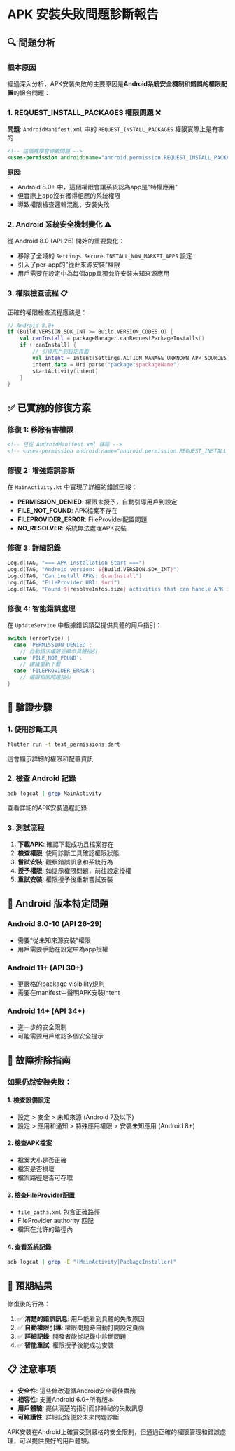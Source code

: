 # APK 安裝失敗問題診斷報告

## 🔍 問題分析

### 根本原因
經過深入分析，APK安裝失敗的主要原因是**Android系統安全機制**和**錯誤的權限配置**的組合問題：

### 1. **REQUEST_INSTALL_PACKAGES 權限問題** ❌
**問題**: `AndroidManifest.xml` 中的 `REQUEST_INSTALL_PACKAGES` 權限實際上是有害的
```xml
<!-- 這個權限會導致問題 -->
<uses-permission android:name="android.permission.REQUEST_INSTALL_PACKAGES" />
```

**原因**: 
- Android 8.0+ 中，這個權限會讓系統認為app是"特權應用"
- 但實際上app沒有獲得相應的系統權限
- 導致權限檢查邏輯混亂，安裝失敗

### 2. **Android 系統安全機制變化** ⚠️
從 Android 8.0 (API 26) 開始的重要變化：
- 移除了全域的 `Settings.Secure.INSTALL_NON_MARKET_APPS` 設定
- 引入了per-app的"從此來源安裝"權限
- 用戶需要在設定中為每個app單獨允許安裝未知來源應用

### 3. **權限檢查流程** 📋
正確的權限檢查流程應該是：
```kotlin
// Android 8.0+
if (Build.VERSION.SDK_INT >= Build.VERSION_CODES.O) {
    val canInstall = packageManager.canRequestPackageInstalls()
    if (!canInstall) {
        // 引導用戶到設定頁面
        val intent = Intent(Settings.ACTION_MANAGE_UNKNOWN_APP_SOURCES)
        intent.data = Uri.parse("package:$packageName")
        startActivity(intent)
    }
}
```

## ✅ 已實施的修復方案

### 修復 1: 移除有害權限
```xml
<!-- 已從 AndroidManifest.xml 移除 -->
<!-- <uses-permission android:name="android.permission.REQUEST_INSTALL_PACKAGES" /> -->
```

### 修復 2: 增強錯誤診斷
在 `MainActivity.kt` 中實現了詳細的錯誤回報：
- **PERMISSION_DENIED**: 權限未授予，自動引導用戶到設定
- **FILE_NOT_FOUND**: APK檔案不存在
- **FILEPROVIDER_ERROR**: FileProvider配置問題
- **NO_RESOLVER**: 系統無法處理APK安裝

### 修復 3: 詳細記錄
```kotlin
Log.d(TAG, "=== APK Installation Start ===")
Log.d(TAG, "Android version: ${Build.VERSION.SDK_INT}")
Log.d(TAG, "Can install APKs: $canInstall")
Log.d(TAG, "FileProvider URI: $uri")
Log.d(TAG, "Found ${resolveInfos.size} activities that can handle APK install")
```

### 修復 4: 智能錯誤處理
在 `UpdateService` 中根據錯誤類型提供具體的用戶指引：
```dart
switch (errorType) {
  case 'PERMISSION_DENIED':
    // 自動請求權限並顯示具體指引
  case 'FILE_NOT_FOUND':
    // 建議重新下載
  case 'FILEPROVIDER_ERROR':
    // 權限相關問題指引
}
```

## 🧪 驗證步驟

### 1. 使用診斷工具
```bash
flutter run -t test_permissions.dart
```
這會顯示詳細的權限和配置資訊

### 2. 檢查 Android 記錄
```bash
adb logcat | grep MainActivity
```
查看詳細的APK安裝過程記錄

### 3. 測試流程
1. **下載APK**: 確認下載成功且檔案存在
2. **檢查權限**: 使用診斷工具確認權限狀態
3. **嘗試安裝**: 觀察錯誤訊息和系統行為
4. **授予權限**: 如提示權限問題，前往設定授權
5. **重試安裝**: 權限授予後重新嘗試安裝

## 📱 Android 版本特定問題

### Android 8.0-10 (API 26-29)
- 需要"從未知來源安裝"權限
- 用戶需要手動在設定中為app授權

### Android 11+ (API 30+)
- 更嚴格的package visibility規則
- 需要在manifest中聲明APK安裝intent

### Android 14+ (API 34+)
- 進一步的安全限制
- 可能需要用戶確認多個安全提示

## 🔧 故障排除指南

### 如果仍然安裝失敗：

#### 1. 檢查設備設定
- 設定 > 安全 > 未知來源 (Android 7及以下)
- 設定 > 應用和通知 > 特殊應用權限 > 安裝未知應用 (Android 8+)

#### 2. 檢查APK檔案
- 檔案大小是否正確
- 檔案是否損壞
- 檔案路徑是否可存取

#### 3. 檢查FileProvider配置
- `file_paths.xml` 包含正確路徑
- FileProvider authority 匹配
- 檔案在允許的路徑內

#### 4. 查看系統記錄
```bash
adb logcat | grep -E "(MainActivity|PackageInstaller)"
```

## 🎯 預期結果

修復後的行為：
1. ✅ **清楚的錯誤訊息**: 用戶能看到具體的失敗原因
2. ✅ **自動權限引導**: 權限問題時自動打開設定頁面
3. ✅ **詳細記錄**: 開發者能從記錄中診斷問題
4. ✅ **智能重試**: 權限授予後能成功安裝

## 📋 注意事項

- **安全性**: 這些修改遵循Android安全最佳實務
- **相容性**: 支援Android 6.0+所有版本
- **用戶體驗**: 提供清楚的指引而非神祕的失敗訊息
- **可維護性**: 詳細記錄便於未來問題診斷

APK安裝在Android上確實受到嚴格的安全限制，但通過正確的權限管理和錯誤處理，可以提供良好的用戶體驗。